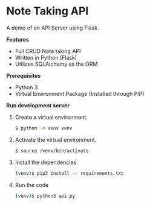# Note Taking API
A demo of an API Server using Flask.

**Features**
- Full CRUD Note taking API
- Written in Python (Flask)
- Utilizes SQLAlchemy as the ORM

**Prerequisites**
- Python 3
- Virtual Environment Package (Installed through PIP)

**Run development server**
1. Create a virtual environment.
    ```bash
    $ python -m venv venv
    ```
2. Activate the virtual environment.
    ```bash
    $ source /venv/bin/activate
    ```
3. Install the dependencies.
    ```bash
    (venv)$ pip3 install -r requirements.txt
    ```
4. Run the code
    ```bash
    (venv)$ python3 api.py
    ```
